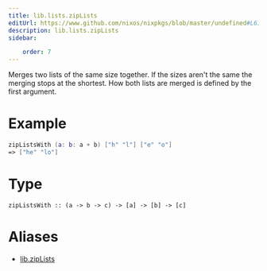 ```yaml
---
title: lib.lists.zipLists
editUrl: https://www.github.com/nixos/nixpkgs/blob/master/undefined#L615C5
description: lib.lists.zipLists
sidebar:

    order: 7
---
```


Merges two lists of the same size together. If the sizes aren't the same
the merging stops at the shortest. How both lists are merged is defined
by the first argument.

# Example

```nix
zipListsWith (a: b: a + b) ["h" "l"] ["e" "o"]
=> ["he" "lo"]
```

# Type

```
zipListsWith :: (a -> b -> c) -> [a] -> [b] -> [c]
```


# Aliases

- [lib.zipLists](/nix-doc-comments/reference/lib/lib-ziplists)


